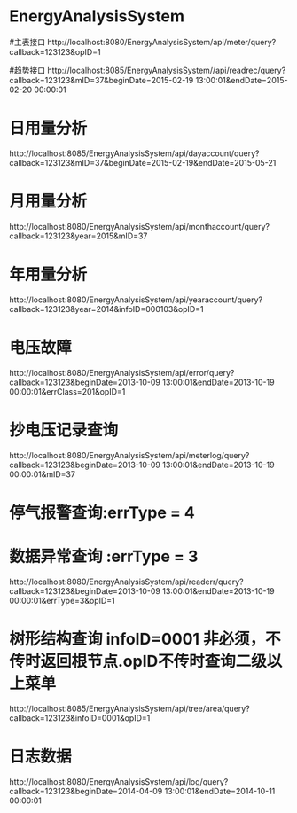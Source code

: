 # EnergyAnalysisSystem

#主表接口
http://localhost:8080/EnergyAnalysisSystem/api/meter/query?callback=123123&opID=1

#趋势接口
http://localhost:8085/EnergyAnalysisSystem//api/readrec/query?callback=123123&mID=37&beginDate=2015-02-19 13:00:01&endDate=2015-02-20 00:00:01

# 日用量分析
http://localhost:8085/EnergyAnalysisSystem/api/dayaccount/query?callback=123123&mID=37&beginDate=2015-02-19&endDate=2015-05-21

# 月用量分析
http://localhost:8080/EnergyAnalysisSystem/api/monthaccount/query?callback=123123&year=2015&mID=37

# 年用量分析
http://localhost:8080/EnergyAnalysisSystem/api/yearaccount/query?callback=123123&year=2014&infoID=000103&opID=1

# 电压故障 
http://localhost:8080/EnergyAnalysisSystem/api/error/query?callback=123123&beginDate=2013-10-09 13:00:01&endDate=2013-10-19 00:00:01&errClass=201&opID=1

# 抄电压记录查询 
http://localhost:8080/EnergyAnalysisSystem/api/meterlog/query?callback=123123&beginDate=2013-10-09 13:00:01&endDate=2013-10-19 00:00:01&mID=37

# 停气报警查询:errType = 4
# 数据异常查询 :errType = 3
http://localhost:8080/EnergyAnalysisSystem/api/readerr/query?callback=123123&beginDate=2013-10-09 13:00:01&endDate=2013-10-19 00:00:01&errType=3&opID=1

# 树形结构查询 infoID=0001 非必须，不传时返回根节点.opID不传时查询二级以上菜单
http://localhost:8085/EnergyAnalysisSystem/api/tree/area/query?callback=123123&infoID=0001&opID=1



# 日志数据
http://localhost:8080/EnergyAnalysisSystem/api/log/query?callback=123123&beginDate=2014-04-09 13:00:01&endDate=2014-10-11 00:00:01
